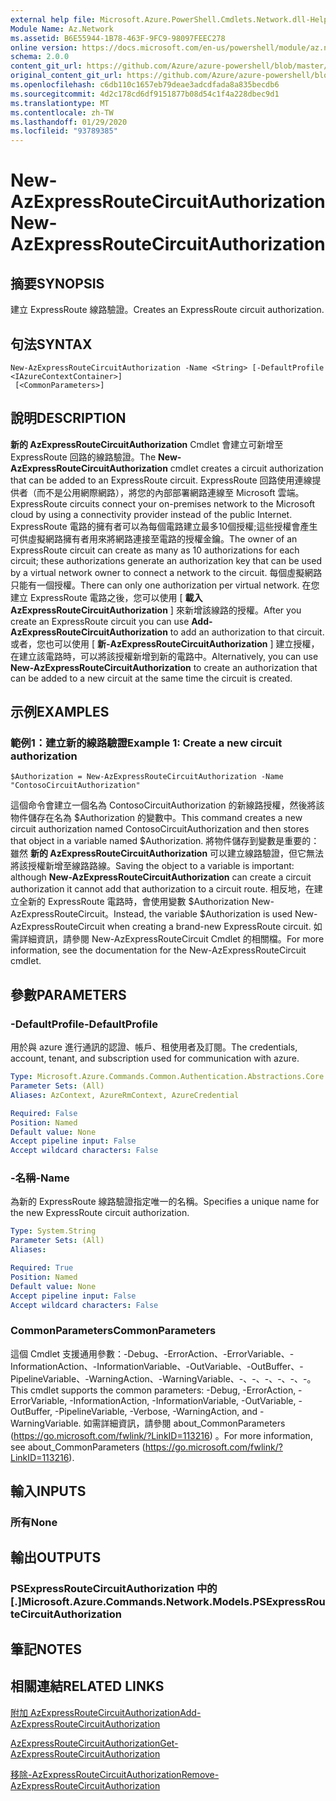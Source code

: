 ```yaml
---
external help file: Microsoft.Azure.PowerShell.Cmdlets.Network.dll-Help.xml
Module Name: Az.Network
ms.assetid: B6E55944-1B78-463F-9FC9-98097FEEC278
online version: https://docs.microsoft.com/en-us/powershell/module/az.network/new-azexpressroutecircuitauthorization
schema: 2.0.0
content_git_url: https://github.com/Azure/azure-powershell/blob/master/src/Network/Network/help/New-AzExpressRouteCircuitAuthorization.md
original_content_git_url: https://github.com/Azure/azure-powershell/blob/master/src/Network/Network/help/New-AzExpressRouteCircuitAuthorization.md
ms.openlocfilehash: c6db110c1657eb79deae3adcdfada8a835becdb6
ms.sourcegitcommit: 4d2c178cd6df9151877b08d54c1f4a228dbec9d1
ms.translationtype: MT
ms.contentlocale: zh-TW
ms.lasthandoff: 01/29/2020
ms.locfileid: "93789385"
---
```

# <span data-ttu-id="c2beb-101">New-AzExpressRouteCircuitAuthorization</span><span class="sxs-lookup"><span data-stu-id="c2beb-101">New-AzExpressRouteCircuitAuthorization</span></span>

## <span data-ttu-id="c2beb-102">摘要</span><span class="sxs-lookup"><span data-stu-id="c2beb-102">SYNOPSIS</span></span>
<span data-ttu-id="c2beb-103">建立 ExpressRoute 線路驗證。</span><span class="sxs-lookup"><span data-stu-id="c2beb-103">Creates an ExpressRoute circuit authorization.</span></span>

## <span data-ttu-id="c2beb-104">句法</span><span class="sxs-lookup"><span data-stu-id="c2beb-104">SYNTAX</span></span>

```
New-AzExpressRouteCircuitAuthorization -Name <String> [-DefaultProfile <IAzureContextContainer>]
 [<CommonParameters>]
```

## <span data-ttu-id="c2beb-105">說明</span><span class="sxs-lookup"><span data-stu-id="c2beb-105">DESCRIPTION</span></span>
<span data-ttu-id="c2beb-106">**新的 AzExpressRouteCircuitAuthorization** Cmdlet 會建立可新增至 ExpressRoute 回路的線路驗證。</span><span class="sxs-lookup"><span data-stu-id="c2beb-106">The **New-AzExpressRouteCircuitAuthorization** cmdlet creates a circuit authorization that can be added to an ExpressRoute circuit.</span></span> <span data-ttu-id="c2beb-107">ExpressRoute 回路使用連線提供者（而不是公用網際網路），將您的內部部署網路連線至 Microsoft 雲端。</span><span class="sxs-lookup"><span data-stu-id="c2beb-107">ExpressRoute circuits connect your on-premises network to the Microsoft cloud by using a connectivity provider instead of the public Internet.</span></span> <span data-ttu-id="c2beb-108">ExpressRoute 電路的擁有者可以為每個電路建立最多10個授權;這些授權會產生可供虛擬網路擁有者用來將網路連接至電路的授權金鑰。</span><span class="sxs-lookup"><span data-stu-id="c2beb-108">The owner of an ExpressRoute circuit can create as many as 10 authorizations for each circuit; these authorizations generate an authorization key that can be used by a virtual network owner to connect a network to the circuit.</span></span> <span data-ttu-id="c2beb-109">每個虛擬網路只能有一個授權。</span><span class="sxs-lookup"><span data-stu-id="c2beb-109">There can only one authorization per virtual network.</span></span>
<span data-ttu-id="c2beb-110">在您建立 ExpressRoute 電路之後，您可以使用 [ **載入 AzExpressRouteCircuitAuthorization** ] 來新增該線路的授權。</span><span class="sxs-lookup"><span data-stu-id="c2beb-110">After you create an ExpressRoute circuit you can use **Add-AzExpressRouteCircuitAuthorization** to add an authorization to that circuit.</span></span>
<span data-ttu-id="c2beb-111">或者，您也可以使用 [ **新-AzExpressRouteCircuitAuthorization** ] 建立授權，在建立該電路時，可以將該授權新增到新的電路中。</span><span class="sxs-lookup"><span data-stu-id="c2beb-111">Alternatively, you can use **New-AzExpressRouteCircuitAuthorization** to create an authorization that can be added to a new circuit at the same time the circuit is created.</span></span>

## <span data-ttu-id="c2beb-112">示例</span><span class="sxs-lookup"><span data-stu-id="c2beb-112">EXAMPLES</span></span>

### <span data-ttu-id="c2beb-113">範例1：建立新的線路驗證</span><span class="sxs-lookup"><span data-stu-id="c2beb-113">Example 1: Create a new circuit authorization</span></span>
```
$Authorization = New-AzExpressRouteCircuitAuthorization -Name "ContosoCircuitAuthorization"
```

<span data-ttu-id="c2beb-114">這個命令會建立一個名為 ContosoCircuitAuthorization 的新線路授權，然後將該物件儲存在名為 $Authorization 的變數中。</span><span class="sxs-lookup"><span data-stu-id="c2beb-114">This command creates a new circuit authorization named ContosoCircuitAuthorization and then stores that object in a variable named $Authorization.</span></span> <span data-ttu-id="c2beb-115">將物件儲存到變數是重要的：雖然 **新的 AzExpressRouteCircuitAuthorization** 可以建立線路驗證，但它無法將該授權新增至線路路線。</span><span class="sxs-lookup"><span data-stu-id="c2beb-115">Saving the object to a variable is important: although **New-AzExpressRouteCircuitAuthorization** can create a circuit authorization it cannot add that authorization to a circuit route.</span></span> <span data-ttu-id="c2beb-116">相反地，在建立全新的 ExpressRoute 電路時，會使用變數 $Authorization New-AzExpressRouteCircuit。</span><span class="sxs-lookup"><span data-stu-id="c2beb-116">Instead, the variable $Authorization is used New-AzExpressRouteCircuit when creating a brand-new ExpressRoute circuit.</span></span>
<span data-ttu-id="c2beb-117">如需詳細資訊，請參閱 New-AzExpressRouteCircuit Cmdlet 的相關檔。</span><span class="sxs-lookup"><span data-stu-id="c2beb-117">For more information, see the documentation for the New-AzExpressRouteCircuit cmdlet.</span></span>

## <span data-ttu-id="c2beb-118">參數</span><span class="sxs-lookup"><span data-stu-id="c2beb-118">PARAMETERS</span></span>

### <span data-ttu-id="c2beb-119">-DefaultProfile</span><span class="sxs-lookup"><span data-stu-id="c2beb-119">-DefaultProfile</span></span>
<span data-ttu-id="c2beb-120">用於與 azure 進行通訊的認證、帳戶、租使用者及訂閱。</span><span class="sxs-lookup"><span data-stu-id="c2beb-120">The credentials, account, tenant, and subscription used for communication with azure.</span></span>

```yaml
Type: Microsoft.Azure.Commands.Common.Authentication.Abstractions.Core.IAzureContextContainer
Parameter Sets: (All)
Aliases: AzContext, AzureRmContext, AzureCredential

Required: False
Position: Named
Default value: None
Accept pipeline input: False
Accept wildcard characters: False
```

### <span data-ttu-id="c2beb-121">-名稱</span><span class="sxs-lookup"><span data-stu-id="c2beb-121">-Name</span></span>
<span data-ttu-id="c2beb-122">為新的 ExpressRoute 線路驗證指定唯一的名稱。</span><span class="sxs-lookup"><span data-stu-id="c2beb-122">Specifies a unique name for the new ExpressRoute circuit authorization.</span></span>

```yaml
Type: System.String
Parameter Sets: (All)
Aliases:

Required: True
Position: Named
Default value: None
Accept pipeline input: False
Accept wildcard characters: False
```

### <span data-ttu-id="c2beb-123">CommonParameters</span><span class="sxs-lookup"><span data-stu-id="c2beb-123">CommonParameters</span></span>
<span data-ttu-id="c2beb-124">這個 Cmdlet 支援通用參數：-Debug、-ErrorAction、-ErrorVariable、-InformationAction、-InformationVariable、-OutVariable、-OutBuffer、-PipelineVariable、-WarningAction、-WarningVariable、-、-、-、-、-、-。</span><span class="sxs-lookup"><span data-stu-id="c2beb-124">This cmdlet supports the common parameters: -Debug, -ErrorAction, -ErrorVariable, -InformationAction, -InformationVariable, -OutVariable, -OutBuffer, -PipelineVariable, -Verbose, -WarningAction, and -WarningVariable.</span></span> <span data-ttu-id="c2beb-125">如需詳細資訊，請參閱 about_CommonParameters (https://go.microsoft.com/fwlink/?LinkID=113216) 。</span><span class="sxs-lookup"><span data-stu-id="c2beb-125">For more information, see about_CommonParameters (https://go.microsoft.com/fwlink/?LinkID=113216).</span></span>

## <span data-ttu-id="c2beb-126">輸入</span><span class="sxs-lookup"><span data-stu-id="c2beb-126">INPUTS</span></span>

### <span data-ttu-id="c2beb-127">所有</span><span class="sxs-lookup"><span data-stu-id="c2beb-127">None</span></span>

## <span data-ttu-id="c2beb-128">輸出</span><span class="sxs-lookup"><span data-stu-id="c2beb-128">OUTPUTS</span></span>

### <span data-ttu-id="c2beb-129">PSExpressRouteCircuitAuthorization 中的 [.]</span><span class="sxs-lookup"><span data-stu-id="c2beb-129">Microsoft.Azure.Commands.Network.Models.PSExpressRouteCircuitAuthorization</span></span>

## <span data-ttu-id="c2beb-130">筆記</span><span class="sxs-lookup"><span data-stu-id="c2beb-130">NOTES</span></span>

## <span data-ttu-id="c2beb-131">相關連結</span><span class="sxs-lookup"><span data-stu-id="c2beb-131">RELATED LINKS</span></span>

[<span data-ttu-id="c2beb-132">附加 AzExpressRouteCircuitAuthorization</span><span class="sxs-lookup"><span data-stu-id="c2beb-132">Add-AzExpressRouteCircuitAuthorization</span></span>](./Add-AzExpressRouteCircuitAuthorization.md)

[<span data-ttu-id="c2beb-133">AzExpressRouteCircuitAuthorization</span><span class="sxs-lookup"><span data-stu-id="c2beb-133">Get-AzExpressRouteCircuitAuthorization</span></span>](./Get-AzExpressRouteCircuitAuthorization.md)

[<span data-ttu-id="c2beb-134">移除-AzExpressRouteCircuitAuthorization</span><span class="sxs-lookup"><span data-stu-id="c2beb-134">Remove-AzExpressRouteCircuitAuthorization</span></span>](./Remove-AzExpressRouteCircuitAuthorization.md)

